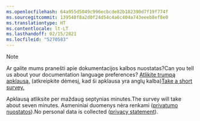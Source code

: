 ```yaml
---
ms.openlocfilehash: 64a955d5049c996ecbcde82b182390d7f19f774f
ms.sourcegitcommit: 139548f8a2d0f24d54c4a6c404a743eeeb8ef8e0
ms.translationtype: HT
ms.contentlocale: lt-LT
ms.lasthandoff: 02/15/2021
ms.locfileid: "5270583"
---
```

> [!NOTE]
><span data-ttu-id="ab716-101">Ar galite mums pranešti apie dokumentacijos kalbos nuostatas?</span><span class="sxs-lookup"><span data-stu-id="ab716-101">Can you tell us about your documentation language preferences?</span></span> <span data-ttu-id="ab716-102">[Atlikite trumpą apklausą.](https://aka.ms/BAG_Docs_Language_Survey) (atkreipkite dėmesį, kad ši apklausa yra anglų kalba)</span><span class="sxs-lookup"><span data-stu-id="ab716-102">[Take a short survey.](https://aka.ms/BAG_Docs_Language_Survey)</span></span>
>
><span data-ttu-id="ab716-103">Apklausą atliksite per maždaug septynias minutes.</span><span class="sxs-lookup"><span data-stu-id="ab716-103">The survey will take about seven minutes.</span></span> <span data-ttu-id="ab716-104">Asmeniniai duomenys nėra renkami ([privatumo nuostatos](https://go.microsoft.com/fwlink/?LinkId=521839)).</span><span class="sxs-lookup"><span data-stu-id="ab716-104">No personal data is collected ([privacy statement](https://go.microsoft.com/fwlink/?LinkId=521839)).</span></span>
